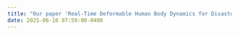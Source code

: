 ```yaml
---
title: "Our paper 'Real-Time Deformable Human Body Dynamics for Disaster Rescue Simulation: A Stress-Driven Approach using a Practical Neo-Hookean Constraint' is accepted by <strong>2025 IEEE/RSJ International Conference on Intelligent Robots and Systems [IROS2025]</strong>"
date: 2025-06-16 07:59:00-0400
---
```



